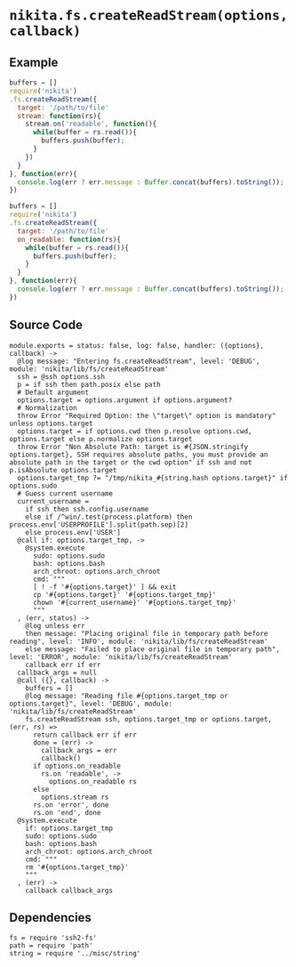 
# `nikita.fs.createReadStream(options, callback)`

## Example

```js
buffers = []
require('nikita')
.fs.createReadStream({
  target: '/path/to/file'
  stream: function(rs){
    stream.on('readable', function(){
      while(buffer = rs.read()){
        buffers.push(buffer);
      }
    })
  }
}, function(err){
  console.log(err ? err.message : Buffer.concat(buffers).toString());
})
```

```js
buffers = []
require('nikita')
.fs.createReadStream({
  target: '/path/to/file'
  on_readable: function(rs){
    while(buffer = rs.read()){
      buffers.push(buffer);
    }
  }
}, function(err){
  console.log(err ? err.message : Buffer.concat(buffers).toString());
})
```

## Source Code

    module.exports = status: false, log: false, handler: ({options}, callback) ->
      @log message: "Entering fs.createReadStream", level: 'DEBUG', module: 'nikita/lib/fs/createReadStream'
      ssh = @ssh options.ssh
      p = if ssh then path.posix else path
      # Default argument
      options.target = options.argument if options.argument?
      # Normalization
      throw Error "Required Option: the \"target\" option is mandatory" unless options.target
      options.target = if options.cwd then p.resolve options.cwd, options.target else p.normalize options.target
      throw Error "Non Absolute Path: target is #{JSON.stringify options.target}, SSH requires absolute paths, you must provide an absolute path in the target or the cwd option" if ssh and not p.isAbsolute options.target
      options.target_tmp ?= "/tmp/nikita_#{string.hash options.target}" if options.sudo
      # Guess current username
      current_username =
        if ssh then ssh.config.username
        else if /^win/.test(process.platform) then process.env['USERPROFILE'].split(path.sep)[2]
        else process.env['USER']
      @call if: options.target_tmp, ->
        @system.execute
          sudo: options.sudo
          bash: options.bash
          arch_chroot: options.arch_chroot
          cmd: """
          [ ! -f '#{options.target}' ] && exit
          cp '#{options.target}' '#{options.target_tmp}'
          chown '#{current_username}' '#{options.target_tmp}'
          """
      , (err, status) ->
        @log unless err
        then message: "Placing original file in temporary path before reading", level: 'INFO', module: 'nikita/lib/fs/createReadStream'
        else message: "Failed to place original file in temporary path", level: 'ERROR', module: 'nikita/lib/fs/createReadStream'
        callback err if err
      callback_args = null
      @call ({}, callback) ->
        buffers = []
        @log message: "Reading file #{options.target_tmp or options.target}", level: 'DEBUG', module: 'nikita/lib/fs/createReadStream'
        fs.createReadStream ssh, options.target_tmp or options.target, (err, rs) =>
          return callback err if err
          done = (err) ->
            callback_args = err
            callback()
          if options.on_readable
            rs.on 'readable', ->
              options.on_readable rs
          else
            options.stream rs
          rs.on 'error', done
          rs.on 'end', done
      @system.execute
        if: options.target_tmp
        sudo: options.sudo
        bash: options.bash
        arch_chroot: options.arch_chroot
        cmd: """
        rm '#{options.target_tmp}'
        """
      , (err) ->
        callback callback_args
    
        

## Dependencies

    fs = require 'ssh2-fs'
    path = require 'path'
    string = require '../misc/string'
